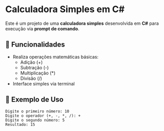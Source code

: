 # Calculadora Simples em C#

Este é um projeto de uma **calculadora simples** desenvolvida em **C#** para execução via **prompt de comando**.

## 📌 Funcionalidades

- Realiza operações matemáticas básicas:
  - Adição (+)
  - Subtração (-)
  - Multiplicação (*)
  - Divisão (/)
- Interface simples via terminal

## 📜 Exemplo de Uso

```
Digite o primeiro número: 10
Digite o operador (+, -, *, /): +
Digite o segundo número: 5
Resultado: 15
```
